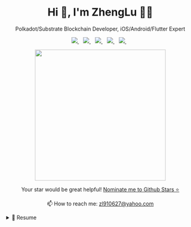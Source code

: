 <h1 align='center'>Hi 👋, I'm ZhengLu 👨‍💻</h1>
<p align='center'>Polkadot/Substrate Blockchain Developer, iOS/Android/Flutter Expert</p>
<p align='center'>
  <a href="https://linkedin.com/in/lu-zheng-298363133/">
    <img src="https://img.shields.io/badge/linkedin-%230077B5.svg?&style=for-the-badge&logo=linkedin&logoColor=white" />
  </a>&nbsp;&nbsp;
  <a href="https://www.peopleperhour.com/freelancer/technology-programming/lu-zheng-flutter-mobile-expert-xqqwaz">
    <img src="https://img.shields.io/badge/PeoplePerHour-orange?style=for-the-badge&logo=Peopleperhour" />
  </a>&nbsp;&nbsp;
  <a href="https://t.me/zhenglu">
    <img src="https://img.shields.io/badge/Skype-blue?style=for-the-badge&logo=skype&logoColor=white" />
  </a>&nbsp;&nbsp;
  <a href="https://t.me/zhenglu">
    <img src="https://img.shields.io/badge/Telegram-2CA5E0?style=for-the-badge&logo=telegram&logoColor=white" />
  </a>&nbsp;&nbsp;
  <a href="weixin://dl/chat?zhenglu_0627">
    <img src="https://img.shields.io/badge/WeChat-07C160?style=for-the-badge&logo=wechat&logoColor=white" />
  </a>&nbsp;&nbsp;
</p>

<p align='center'>
  <a href="#"><img src="https://github-readme-stats.vercel.app/api?username=zl910627&show_icons=true&count_private=true&theme=dark" width="350"></a>
</p>

<p align='center'>
  Your star would be great helpful! <a href='https://stars.github.com/nominate/'>Nominate me to Github Stars ⭐</a>
</p>

<p align='center'>
  📫 How to reach me: <a href='mailto:zl910627@yahoo.com'>zl910627@yahoo.com</a>
</p>

<details>
  <summary>📃 Resume</summary>

## Education

- 📖 **Master's degree, Information Technology**\
📆 2006 - 2010\
📍 **Tsinghua University**

## Experience

<img align="right" src="https://img.shields.io/badge/NFT-3DDC84?logoColor=white&logo=NFT" />
<img align="right" src="https://img.shields.io/badge/Substrate-02569B?logoColor=white&logo=Substrate" />
<img align="right" src="https://img.shields.io/badge/Blockchain-FF4500?logo=blockchain.com&logoColor=white" />

- 👨‍💻 **Blockchain Developer**\
📆 Jul/2021 - Present\
📍 **Catena Team**

<img align="right" src="https://img.shields.io/badge/Etherium-232F3E?logoColor=white&logo=Ethereum" />
<img align="right" src="https://img.shields.io/badge/AAVE-3DDC84?logoColor=white&logo=Ethereum" />
<img align="right" src="https://img.shields.io/badge/Uniswap-3880FF?logoColor=white&logo=Ethereum" />
<img align="right" src="https://img.shields.io/badge/NFT-20232A?logoColor=white&logo=Ethereum" />
<img align="right" src="https://img.shields.io/badge/ERC20-2CA5E0?logoColor=white&logo=Ethereum" />
<img align="right" src="https://img.shields.io/badge/ERC721-35495E?logoColor=white&logo=Ethereum" />

- 👨‍💻 **Smart Contract Developer**\
📆 2019 - Present\
📍 **Self Employed** - São Paulo/SP, Brazil

<img align="right" src="https://img.shields.io/badge/Vue-35495E?logo=vuedotjs&logoColor=4FC08D" />
<img align="right" src="https://img.shields.io/badge/AWS-{232F3E}?logo=amazonaws&logoColor=white" />
<img align="right" src="https://img.shields.io/badge/Firebase-ffca28?logo=firebase&logoColor=black" />
<img align="right" src="https://img.shields.io/badge/Docker-2CA5E0?logo=docker&logoColor=white" />
<img align="right" src="https://img.shields.io/badge/NS-3655FF?logo=NativeScript&logoColor=black" />
<img align="right" src="https://img.shields.io/badge/Flutter-02569B?logo=flutter&logoColor=white" />
<img align="right" src="https://img.shields.io/badge/RN-20232A?logo=react&logoColor=61DAFB" />
<img align="right" src="https://img.shields.io/badge/Android-3DDC84?logo=android&logoColor=white" />
<img align="right" src="https://img.shields.io/badge/iOS-000000?logo=apple&logoColor=white" />

- 👨‍💻 **Software Developer**\
📆 2016 - Present\
📍 **PeoplePerhour Freelancer**

<!--
<div id="pph-hireme"></div>
<script type="text/javascript">
(function(d, s) {
    var useSSL = 'https:' == document.location.protocol;
    var js, where = d.getElementsByTagName(s)[0],
    js = d.createElement(s);
    js.src = (useSSL ? 'https:' : 'http:') +  '//www.peopleperhour.com/hire/2624084730/355601.js?width=245&height=320&orientation=vertical&theme=dark&rnd='+parseInt(Math.random()*10000, 10);
    try { where.parentNode.insertBefore(js, where); } catch (e) { if (typeof console !== 'undefined' && console.log && e.stack) { console.log(e.stack); } }
}(document, 'script'));
</script>
-->

<img align="right" src="https://img.shields.io/badge/Vue-35495E?logo=vuedotjs&logoColor=4FC08D" />
<img align="right" src="https://img.shields.io/badge/AWS-{232F3E}?logo=amazonaws&logoColor=white" />
<img align="right" src="https://img.shields.io/badge/Firebase-ffca28?logo=firebase&logoColor=black" />
<img align="right" src="https://img.shields.io/badge/Docker-2CA5E0?logo=docker&logoColor=white" />
<img align="right" src="https://img.shields.io/badge/NS-3655FF?logo=NativeScript&logoColor=black" />
<img align="right" src="https://img.shields.io/badge/Flutter-02569B?logo=flutter&logoColor=white" />
<img align="right" src="https://img.shields.io/badge/RN-20232A?logo=react&logoColor=61DAFB" />
<img align="right" src="https://img.shields.io/badge/Android-3DDC84?logo=android&logoColor=white" />
<img align="right" src="https://img.shields.io/badge/iOS-000000?logo=apple&logoColor=white" />

- 👨‍💻 **Software Developer**\
📆 2012 - 2018\
📍 **Odesk, Elance / Upwork Freelancer**

<img align="right" src="https://img.shields.io/badge/Android-3DDC84?logo=android&logoColor=white" />
<img align="right" src="https://img.shields.io/badge/iOS-000000?logo=apple&logoColor=white" />

- 👨‍💻 **Mobile developer**\
📆 2011 - 2012\
📍 **Alios IT LTD**

<img align="right" src="https://img.shields.io/badge/Android-3DDC84?logo=android&logoColor=white" />
<img align="right" src="https://img.shields.io/badge/iOS-000000?logo=apple&logoColor=white" />

- 👨‍💻 **Mobile app Developer**\
📆 2010 - 2011\
📍 **Self-employed**

## Programmig Languages

PL | Experiences | Years
------------ | ------------- | -------------
<img src="https://img.shields.io/badge/JAVA-Android app develop-blue?style=for-the-badge&logo=java&logoColor=white" /> | 8 / 10 | 15
<img src="https://img.shields.io/badge/Kotlin-Android app develop-blue?style=for-the-badge&logo=kotlin&logoColor=white" /> | 9 / 10 | 12
<img src="https://img.shields.io/badge/ObjectiveC-iOS app develop-blue?style=for-the-badge&logo=ObjC&logoColor=white" /> | 9 / 10 | 12
<img src="https://img.shields.io/badge/Swift-iOS app develop-blue?style=for-the-badgee&logo=swift&logoColor=white" /> | 9 / 10 | 10
<img src="https://img.shields.io/badge/JS /TS-Hybrid app dev-blue?style=for-the-badge&logo=javascript&logoColor=white" /> | 8 / 10 | 6
<img src="https://img.shields.io/badge/Dart-Flutter app develop-blue?style=for-the-badge&logo=dart&logoColor=white" /> | 9 / 10 | 4
<a href="https://docs.soliditylang.org/en/v0.8.9/"><img src="https://img.shields.io/badge/Solidity-Smart Contract-e6e6e6?style=for-the-badge&logo=solidity&logoColor=black"></a> | 8 of 10 | 2
<a href="https://www.rust-lang.org/"><img src="https://img.shields.io/badge/Rust-Blockchian & Smart Contract-black?style=for-the-badge&logo=rust&logoColor=#E57324"></a> | 8 of 10 | 1.5
<a href="https://webassembly.org/"><img src="https://img.shields.io/badge/WebAssembly-654FF0?style=for-the-badge&logo=WebAssembly&logoColor=white"></a> | 8 of 10 | 1
</details>